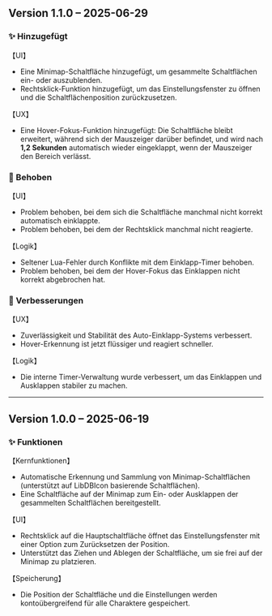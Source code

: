 ## Version 1.1.0 – 2025-06-29

### ✨ Hinzugefügt
【UI】
- Eine Minimap-Schaltfläche hinzugefügt, um gesammelte Schaltflächen ein- oder auszublenden.
- Rechtsklick-Funktion hinzugefügt, um das Einstellungsfenster zu öffnen und die Schaltflächenposition zurückzusetzen.

【UX】
- Eine Hover-Fokus-Funktion hinzugefügt: Die Schaltfläche bleibt erweitert, während sich der Mauszeiger darüber befindet, und wird nach **1,2 Sekunden** automatisch wieder eingeklappt, wenn der Mauszeiger den Bereich verlässt.

### 🐞 Behoben
【UI】
- Problem behoben, bei dem sich die Schaltfläche manchmal nicht korrekt automatisch einklappte.
- Problem behoben, bei dem der Rechtsklick manchmal nicht reagierte.

【Logik】
- Seltener Lua-Fehler durch Konflikte mit dem Einklapp-Timer behoben.
- Problem behoben, bei dem der Hover-Fokus das Einklappen nicht korrekt abgebrochen hat.

### 🔧 Verbesserungen
【UX】
- Zuverlässigkeit und Stabilität des Auto-Einklapp-Systems verbessert.
- Hover-Erkennung ist jetzt flüssiger und reagiert schneller.

【Logik】
- Die interne Timer-Verwaltung wurde verbessert, um das Einklappen und Ausklappen stabiler zu machen.

---

## Version 1.0.0 – 2025-06-19

### ✨ Funktionen
【Kernfunktionen】
- Automatische Erkennung und Sammlung von Minimap-Schaltflächen (unterstützt auf LibDBIcon basierende Schaltflächen).
- Eine Schaltfläche auf der Minimap zum Ein- oder Ausklappen der gesammelten Schaltflächen bereitgestellt.

【UI】
- Rechtsklick auf die Hauptschaltfläche öffnet das Einstellungsfenster mit einer Option zum Zurücksetzen der Position.
- Unterstützt das Ziehen und Ablegen der Schaltfläche, um sie frei auf der Minimap zu platzieren.

【Speicherung】
- Die Position der Schaltfläche und die Einstellungen werden kontoübergreifend für alle Charaktere gespeichert.
